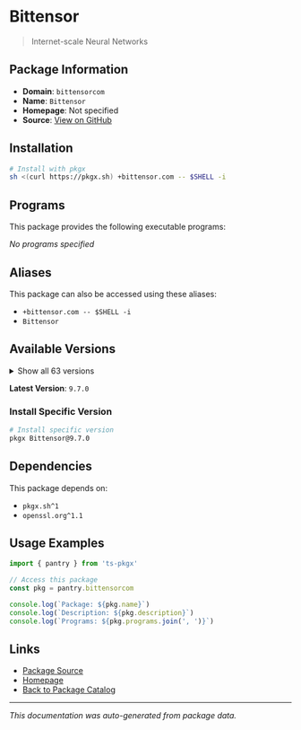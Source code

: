 # Bittensor

> Internet-scale Neural Networks

## Package Information

- **Domain**: `bittensorcom`
- **Name**: `Bittensor`
- **Homepage**: Not specified
- **Source**: [View on GitHub](https://github.com/pkgxdev/pantry/tree/main/projects/bittensor.com/package.yml)

## Installation

```bash
# Install with pkgx
sh <(curl https://pkgx.sh) +bittensor.com -- $SHELL -i
```

## Programs

This package provides the following executable programs:

*No programs specified*

## Aliases

This package can also be accessed using these aliases:

- `+bittensor.com -- $SHELL -i`
- `Bittensor`

## Available Versions

<details>
<summary>Show all 63 versions</summary>

- `9.7.0`, `9.6.1`, `9.6.0`, `9.5.0`, `9.4.0`
- `9.3.0`, `9.2.0`, `9.1.0`, `9.0.4`, `9.0.3`
- `9.0.2`, `9.0.1`, `9.0.0`, `8.5.2`, `8.5.1`
- `8.5.0`, `8.4.5`, `8.4.4`, `8.4.3`, `8.4.2`
- `8.4.1`, `8.4.0`, `8.3.1`, `8.3.0`, `8.2.1`
- `8.2.0`, `8.1.1`, `8.1.0`, `8.0.0`, `7.4.0`
- `7.3.1`, `7.3.0`, `7.2.1`, `7.2.0`, `7.1.2`
- `7.1.1`, `7.1.0`, `7.0.2`, `7.0.1`, `7.0.0`
- `6.12.4`, `6.12.3`, `6.12.2`, `6.12.1`, `6.12.0`
- `6.11.1`, `6.11.0`, `6.10.2`, `6.10.1`, `6.10.0`
- `6.9.4`, `6.9.3`, `6.9.2`, `6.9.1`, `6.9.0`
- `6.8.2`, `6.8.1`, `6.8.0`, `6.7.3`, `6.7.2`
- `6.7.1`, `6.7.0`, `6.5.0`

</details>

**Latest Version**: `9.7.0`

### Install Specific Version

```bash
# Install specific version
pkgx Bittensor@9.7.0
```

## Dependencies

This package depends on:

- `pkgx.sh^1`
- `openssl.org^1.1`

## Usage Examples

```typescript
import { pantry } from 'ts-pkgx'

// Access this package
const pkg = pantry.bittensorcom

console.log(`Package: ${pkg.name}`)
console.log(`Description: ${pkg.description}`)
console.log(`Programs: ${pkg.programs.join(', ')}`)
```

## Links

- [Package Source](https://github.com/pkgxdev/pantry/tree/main/projects/bittensor.com/package.yml)
- [Homepage](#)
- [Back to Package Catalog](../package-catalog.md)

---

*This documentation was auto-generated from package data.*
